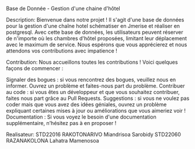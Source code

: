 Base de Donnée - Gestion d'une chaine d'hôtel

Description:
Bienvenue dans notre projet !
Il s'agit d'une base de données pour la gestion d'une chaîne hotel schématiser en Jmerise et réaliser en postgresql.
Avec cette base de données, les utilisateurs peuvent réserver de n'importe où les chambres d'hôtel proposées, limitant leur déplacement avec le maximum de service.
Nous espérons que vous apprécierez et nous attendons vos contributions avec impatience !

Contribution:
Nous accueillons toutes les contributions ! Voici quelques façons de commencer :

Signaler des bogues : si vous rencontrez des bogues, veuillez nous en informer. Ouvrez un problème et faites-nous part du problème.
Contribuer au code : si vous êtes un développeur et que vous souhaitez contribuer, faites nous part grâce au Pull Requests.
Suggestions : si vous ne voulez pas coder mais que vous avez des idées géniales, ouvrez un problème expliquant certaines mises à jour ou améliorations que vous aimeriez voir !
Documentation : Si vous voyez le besoin d'une documentation supplémentaire, n'hésitez pas à en proposer !

Realisateur:
STD22016 RAKOTONARIVO Miandrisoa Sarobidy
STD22060 RAZANAKOLONA Lahatra Mamenosoa
